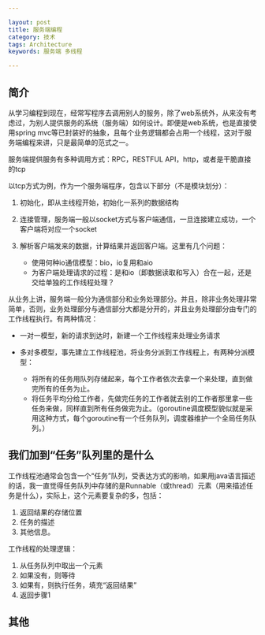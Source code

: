 ```yaml
---

layout: post
title: 服务端编程
category: 技术
tags: Architecture
keywords: 服务端 多线程

---
```


## 简介

从学习编程到现在，经常写程序去调用别人的服务，除了web系统外，从来没有考虑过，为别人提供服务的系统（服务端）如何设计。即便是web系统，也是直接使用spring mvc等已封装好的抽象，且每个业务逻辑都会占用一个线程，这对于服务端编程来讲，只是最简单的范式之一。

服务端提供服务有多种调用方式：RPC，RESTFUL API，http，或者是干脆直接的tcp

以tcp方式为例，作为一个服务端程序，包含以下部分（不是模块划分）：

1. 初始化，即从主线程开始，初始化一系列的数据结构
2. 连接管理，服务端一般以socket方式与客户端通信，一旦连接建立成功，一个客户端将对应一个socket
3. 解析客户端发来的数据，计算结果并返回客户端。这里有几个问题：

    - 使用何种io通信模型：bio，io复用和aio
    - 为客户端处理请求的过程：是和io（即数据读取和写入）合在一起，还是交给单独的工作线程处理？


从业务上讲，服务端一般分为通信部分和业务处理部分。并且，除非业务处理非常简单，否则，业务处理部分与通信部分大都是分开的，并且业务处理部分由专门的工作线程执行。有两种情况：

- 一对一模型，新的请求到达时，新建一个工作线程来处理业务请求
- 多对多模型，事先建立工作线程池，将业务分派到工作线程上，有两种分派模型：

    - 将所有的任务用队列存储起来，每个工作者依次去拿一个来处理，直到做完所有的任务为止。
    - 将任务平均分给工作者，先做完任务的工作者就去别的工作者那里拿一些任务来做，同样直到所有任务做完为止。（goroutine调度模型貌似就是采用这种方式，每个goroutine有一个任务队列，调度器维护一个全局任务队列。）


## 我们加到“任务”队列里的是什么

工作线程池通常会包含一个“任务”队列，受表达方式的影响，如果用java语言描述的话，我一直觉得任务队列中存储的是Runnable（或thread）元素（用来描述任务是什么），实际上，这个元素要复杂的多，包括：

1. 返回结果的存储位置
2. 任务的描述
3. 其他信息。

工作线程的处理逻辑：

1. 从任务队列中取出一个元素
2. 如果没有，则等待
3. 如果有，则执行任务，填充“返回结果”
4. 返回步骤1


## 其他









